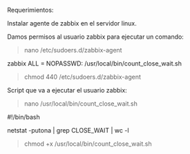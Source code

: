 Requerimientos:

Instalar agente de zabbix en el servidor linux.

Damos permisos al usuario zabbix para ejecutar un comando:

> nano /etc/sudoers.d/zabbix-agent

zabbix ALL = NOPASSWD: /usr/local/bin/count_close_wait.sh

> chmod 440 /etc/sudoers.d/zabbix-agent

Script que va a ejecutar el usuario zabbix:

> nano /usr/local/bin/count_close_wait.sh

#!/bin/bash

netstat -putona | grep CLOSE_WAIT | wc -l

> chmod +x /usr/local/bin/count_close_wait.sh
